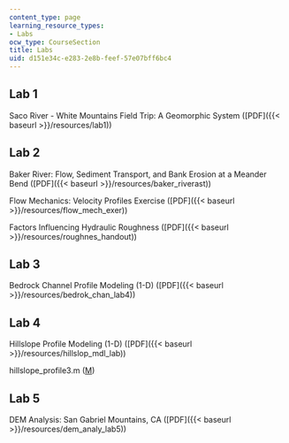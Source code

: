 ```yaml
---
content_type: page
learning_resource_types:
- Labs
ocw_type: CourseSection
title: Labs
uid: d151e34c-e283-2e8b-feef-57e07bff6bc4
---
```


Lab 1
-----

Saco River - White Mountains Field Trip: A Geomorphic System ([PDF]({{< baseurl >}}/resources/lab1))

Lab 2
-----

Baker River: Flow, Sediment Transport, and Bank Erosion at a Meander Bend ([PDF]({{< baseurl >}}/resources/baker_riverast))

Flow Mechanics: Velocity Profiles Exercise ([PDF]({{< baseurl >}}/resources/flow_mech_exer))

Factors Influencing Hydraulic Roughness ([PDF]({{< baseurl >}}/resources/roughnes_handout))

Lab 3
-----

Bedrock Channel Profile Modeling (1-D) ([PDF]({{< baseurl >}}/resources/bedrok_chan_lab4))

Lab 4
-----

Hillslope Profile Modeling (1-D) ([PDF]({{< baseurl >}}/resources/hillslop_mdl_lab))

hillslope\_profile3.m ([M](/courses/earth-atmospheric-and-planetary-sciences/12-163-surface-processes-and-landscape-evolution-fall-2004/labs/hillslope_profile3.m))

Lab 5
-----

DEM Analysis: San Gabriel Mountains, CA ([PDF]({{< baseurl >}}/resources/dem_analy_lab5))
